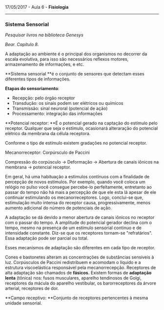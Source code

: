 17/05/2017 - Aula 6 - **Fisiologia**

---

### Sistema Sensorial

_Pesquisar livros na biblioteca Genesys_

_Bear. Capítulo 8._

A adaptação ao ambiente é o principal dos organismos no decorrer da escala evolutiva, para isso são necessários reflexos motores, armazenamento de informações, e etc.

**Sistema sensorial **é o conjunto de sensores que detectam esses diferentes tipos de informações.

**Etapas do sensoriamento**:

* Recepção: pelo órgão receptor
* Transdução: os sinais podem ser elétricos ou químicos
* Transmissão: sinal neuroral \(potencial de ação\)
* Processamento: integração das informações

**Potencial receptor: **É o potencial gerado na captação do estímulo pelo receptor. Qualquer que seja o estímulo, ocasionará alteraração do potencial elétrico da membrana da célula receptora.

Conforme o tipo de estímulo existem gradações no potencial receptor.

Mecanorreceptor: Corpúrsculo de Paccini

Compressão do corpúsculo -&gt; Deformação -&gt; Abertura de canais iônicos na membrana -&gt; potencial receptor.

Em geral, há uma habituação a estimulos contínuos com a finalidade de percepção de novos estímulos. Por exemplo, quando você coloca um relógio no pulso você consegue percebe-lo perfeitamente, entretanto ao passar do tempo não há mais a percepção de que ele esta lá apesar de ele continuar estimulando os mecanorreceptores. Logo, conclui-se que, estimulação muito intensa do receptor causa, progressivamente, menos aumento adicional do número de potenciais de ação.

A adaptação se dá devido a menor abertura de canais iônicos no receptor com o passar do tempo. A amplitude do potencial gerador declina com o tempo, mesmo na presença de um estímulo sensorial continuo e de intensidade constante. Diz-se que os receptores tornam-se "refratários". Essa adaptação pode ser parcial ou total.

Esses mecanismos de adaptação são diferentes em cada tipo de receptor.

Cones e bastonetes alteram as concentrações de substâncias sensíveis à luz. Corpúsculos de Paccini redistribuem e acomodam o líquido e a estrutura viscoelástica responsável pela mecanorrecepção. Receptores de alta adaptação são chamados de **fásicos.** Existem formas de **adaptação lenta** \(tônica\) nos: fusos musculares, aparelho tendinosos de Golgi, receptores da mácula do aparelho vestibular, os barorreceptores da árvore arterial, receptores de dor.



**Campo receptivo: **Conjunto de receptores pertencentes à mesma unidade sensorial.



